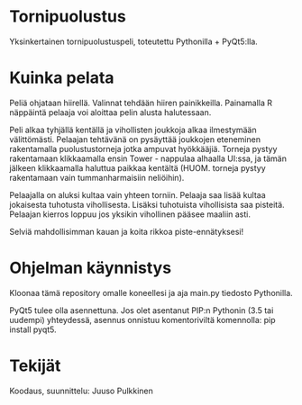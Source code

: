# Tornipuolustus

Yksinkertainen tornipuolustuspeli, toteutettu Pythonilla + PyQt5:lla. 

# Kuinka pelata

Peliä ohjataan hiirellä. Valinnat tehdään hiiren painikkeilla. Painamalla R näppäintä pelaaja voi aloittaa pelin alusta halutessaan.

Peli alkaa tyhjällä kentällä ja vihollisten joukkoja alkaa ilmestymään välittömästi. Pelaajan tehtävänä on pysäyttää joukkojen eteneminen rakentamalla puolustustorneja jotka ampuvat hyökkääjiä.
Torneja pystyy rakentamaan klikkaamalla ensin Tower - nappulaa alhaalla UI:ssa, ja tämän jälkeen klikkaamalla haluttua paikkaa kentältä (HUOM. torneja pystyy rakentamaan vain tummanharmaisiin neliöihin).

Pelaajalla on aluksi kultaa vain yhteen torniin. Pelaaja saa lisää kultaa jokaisesta tuhotusta vihollisesta. Lisäksi tuhotuista vihollisista saa pisteitä. Pelaajan kierros loppuu jos yksikin vihollinen pääsee maaliin asti.

Selviä mahdollisimman kauan ja koita rikkoa piste-ennätyksesi!

# Ohjelman käynnistys

Kloonaa tämä repository omalle koneellesi ja aja main.py tiedosto Pythonilla. 

PyQt5 tulee olla asennettuna. Jos olet asentanut PIP:n Pythonin (3.5 tai uudempi) yhteydessä, asennus onnistuu komentoriviltä komennolla: pip install pyqt5.

# Tekijät
Koodaus, suunnittelu: Juuso Pulkkinen